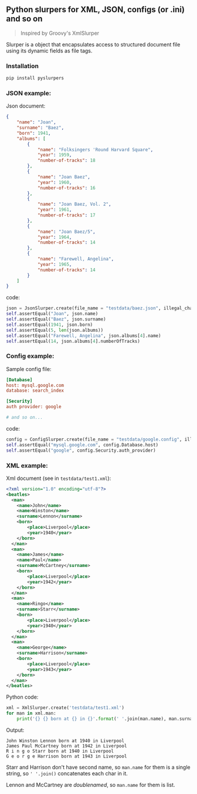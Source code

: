 ## Python slurpers for XML, JSON, configs (or .ini) and so on

> Inspired by Groovy's XmlSlurper

Slurper is a object that encapsulates access to structured document file using its dynamic fields as file tags.

### Installation

```bash
pip install pyslurpers
```

### JSON example:

Json document:

```json
{
	"name": "Joan",
	"surname": "Baez",
	"born": 1941,
	"albums": [
		{
			"name": "Folksingers 'Round Harvard Square",
			"year": 1959,
			"number-of-tracks": 18
		},
		{
			"name": "Joan Baez",
			"year": 1960,
			"number-of-tracks": 16
		},
		{
			"name": "Joan Baez, Vol. 2",
			"year": 1961,
			"number-of-tracks": 17
		},
		{
			"name": "Joan Baez/5",
			"year": 1964,
			"number-of-tracks": 14
		},
		{
			"name": "Farewell, Angelina",
			"year": 1965,
			"number-of-tracks": 14
		}
	]
}
```

code:

```python
json = JsonSlurper.create(file_name = "testdata/baez.json", illegal_chars = Constants.STRIP_CAPITALIZE)
self.assertEqual("Joan", json.name)
self.assertEqual("Baez", json.surname)
self.assertEqual(1941, json.born)
self.assertEqual(5, len(json.albums))
self.assertEqual("Farewell, Angelina", json.albums[4].name)
self.assertEqual(14, json.albums[4].numberOfTracks)
```

### Config example:

Sample config file:

```ini
[Database]
host: mysql.google.com
database: search_index

[Security]
auth provider: google

# and so on...
```

code:

```python
config = ConfigSlurper.create(file_name = "testdata/google.config", illegal_chars = Constants.REPLACE_WITH_UNDERSCORES)
self.assertEqual("mysql.google.com", config.Database.host)
self.assertEqual("google", config.Security.auth_provider)
```

### XML example:

Xml document (see in `testdata/test1.xml`):
```xml
<?xml version="1.0" encoding="utf-8"?>
<beatles>
  <man>
    <name>John</name>
    <name>Winston</name>
    <surname>Lennon</surname>
    <born>
        <place>Liverpool</place>
        <year>1940</year>
    </born>
  </man>
  <man>
    <name>James</name>
    <name>Paul</name>
    <surname>McCartney</surname>
    <born>
        <place>Liverpool</place>
        <year>1942</year>
    </born>
  </man>
  <man>
    <name>Ringo</name>
    <surname>Starr</surname>
    <born>
        <place>Liverpool</place>
        <year>1940</year>
    </born>
  </man>
  <man>
    <name>George</name>
    <surname>Harrison</surname>
    <born>
        <place>Liverpool</place>
        <year>1943</year>
    </born>
  </man>
</beatles>
```

Python code:
```python
xml = XmlSlurper.create('testdata/test1.xml')
for man in xml.man:
    print('{} {} born at {} in {}'.format(' '.join(man.name), man.surname, man.born.year, man.born.place))
```

Output:
```
John Winston Lennon born at 1940 in Liverpool
James Paul McCartney born at 1942 in Liverpool
R i n g o Starr born at 1940 in Liverpool
G e o r g e Harrison born at 1943 in Liverpool
```
Starr and Harrison don't have second name, so `man.name` for them is a single string, so `' '.join()` concatenates each char in it.

Lennon and McCartney are *doublenamed*, so `man.name` for them is list.
